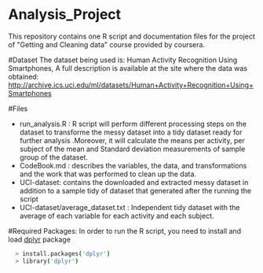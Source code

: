 # Analysis_Project

This repository contains one R script and documentation files for the project of  "Getting and Cleaning data" course provided by coursera.

#Dataset
The dataset being used is: Human Activity Recognition Using Smartphones, A full description is available at the site where the data was obtained: 
http://archive.ics.uci.edu/ml/datasets/Human+Activity+Recognition+Using+Smartphones 

#Files

  - run_analysis.R : R script will perform different processing steps on the               dataset to transforme the messy dataset into a tidy dataset ready for further          analysis .Moreover, it will calculate the means per activity, per subject of the      mean and Standard deviation measurements of sample group of the dataset.
  - CodeBook.md : describes the variables, the data, and transformations and the work     that was performed to clean up the data.
  - UCI-dataset: contains the downloaded and extracted messy dataset in addition to       a sample tidy of dataset that generated after the running the script
  - UCI-dataset/average_dataset.txt : Independent tidy dataset with the average of       each variable for each activity and each subject.


  #Required Packages:
 In order to run the R script, you need to install and load [dplyr] package 
```sh
  > install.packages('dplyr')
  > library('dplyr')
```
[dplyr]:http://cran.rstudio.com/web/packages/dplyr/vignettes/introduction.html